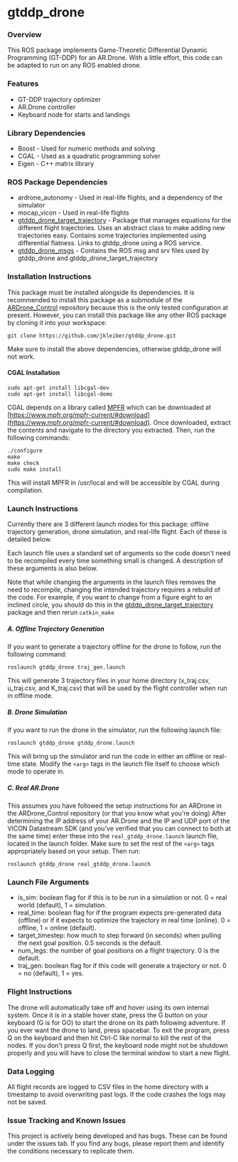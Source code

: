 # gtddp_drone

### Overview
This ROS package implements Game-Theoretic Differential Dynamic Programming (GT-DDP) for an AR.Drone. With a little effort, this code can be adapted to run on any ROS enabled drone.

### Features
* GT-DDP trajectory optimizer
* AR.Drone controller
* Keyboard node for starts and landings

### Library Dependencies
* Boost - Used for numeric methods and solving
* CGAL - Used as a quadratic programming solver 
* Eigen - C++ matrix library

### ROS Package Dependencies
* ardrone_autonomy - Used in real-life flights, and a dependency of the simulator
* mocap_vicon - Used in real-life flights
* [gtddp_drone_target_trajectory](https://github.com/jkleiber/gtddp_drone_target_trajectory/tree/master) - Package that manages equations for the different flight trajectories. Uses an abstract class to make adding new trajectories easy. Contains some trajectories implemented using differential flatness. Links to gtddp_drone using a ROS service.
* [gtddp_drone_msgs](https://github.com/jkleiber/gtddp_drone_msgs/tree/master) - Contains the ROS msg and srv files used by gtddp_drone and gtddp_drone_target_trajectory

### Installation Instructions
This package must be installed alongside its dependencies. It is recommended to install this package as a submodule of the [ARDrone_Control](https://github.com/jkleiber/ARDrone_Control) repository because this is the only tested configuration at present.
However, you can install this package like any other ROS package by cloning it into your workspace:
```
git clone https://github.com/jkleiber/gtddp_drone.git
```
Make sure to install the above dependencies, otherwise gtddp_drone will not work.

#### CGAL Installation
```
sudo apt-get install libcgal-dev
sudo apt-get install libcgal-demo
```

CGAL depends on a library called [MPFR](https://www.mpfr.org/) which can be downloaded at [https://www.mpfr.org/mpfr-current/#download](https://www.mpfr.org/mpfr-current/#download). Once downloaded, extract the contents and navigate to the directory you extracted. Then, run the following commands:
```
./configure
make
make check
sudo make install
```

This will install MPFR in /usr/local and will be accessible by CGAL during compilation.

### Launch Instructions
Currently there are 3 different launch modes for this package: offline trajectory generation, drone simulation, and real-life flight. Each of these is detailed below.

Each launch file uses a standard set of arguments so the code doesn't need to be recompiled every time something small is changed. A description of these arguments is also below.

Note that while changing the arguments in the launch files removes the need to recompile, changing the intended trajectory requires a rebuild of the code. For example, if you want to change from a figure eight to an inclined circle, you should do this in the [gtddp_drone_target_trajectory](https://github.com/jkleiber/gtddp_drone_target_trajectory/tree/master) package and then rerun `catkin_make`

##### A. Offline Trajectory Generation
If you want to generate a trajectory offline for the drone to follow, run the following command:
```
roslaunch gtddp_drone traj_gen.launch
```
This will generate 3 trajectory files in your home directory (x_traj.csv, u_traj.csv, and K_traj.csv) that will be used by the flight controller when run in offline mode.

##### B. Drone Simulation
If you want to run the drone in the simulator, run the following launch file:
```
roslaunch gtddp_drone gtddp_drone.launch
```
This will bring up the simulator and run the code in either an offline or real-time state. Modify the `<arg>` tags in the launch file itself to choose which mode to operate in.

##### C. Real AR.Drone
This assumes you have followed the setup instructions for an ARDrone in the ARDrone_Control repository (or that you know what you're doing)
After determining the IP address of your AR.Drone and the IP and UDP port of the VICON Datastream SDK (and you've verified that you can connect to both at the same time) enter these into the `real_gtddp_drone.launch` launch file, located in the launch folder.
Make sure to set the rest of the `<arg>` tags appropriately based on your setup. Then run:
```
roslaunch gtddp_drone real_gtddp_drone.launch
```

### Launch File Arguments
* is_sim: boolean flag for if this is to be run in a simulation or not. 0 = real world (default), 1 = simulation.
* real_time: boolean flag for if the program expects pre-generated data (offline) or if it expects to optimize the trajectory in real time (online). 0 = offline, 1 = online (default).
* target_timestep: how much to step forward (in seconds) when pulling the next goal position. 0.5 seconds is the default.
* num_legs: the number of goal positions on a flight trajectory. 0 is the default.
* traj_gen: boolean flag for if this code will generate a trajectory or not. 0 = no (default), 1 = yes.

### Flight Instructions
The drone will automatically take off and hover using its own internal system. Once it is in a stable hover state, press the G button on your keyboard (G is for GO) to start the drone on its path following adventure. If you ever want the drone to land, press spacebar.
To exit the program, press Q on the keyboard and then hit Ctrl-C like normal to kill the rest of the nodes. If you don't press Q first, the keyboard node might not be shutdown properly and you will have to close the terminal window to start a new flight.

### Data Logging
All flight records are logged to CSV files in the home directory with a timestamp to avoid overwriting past logs. If the code crashes the logs may not be saved.

### Issue Tracking and Known Issues
This project is actively being developed and has bugs. These can be found under the issues tab. If you find any bugs, please report them and identify the conditions necessary to replicate them.

